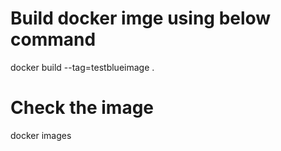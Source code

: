 # Build docker imge using below command
docker build --tag=testblueimage .
# Check the image
docker images
